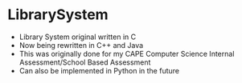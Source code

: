 # LibrarySystem
* Library System original written in C
* Now being rewritten in C++ and Java
* This was originally done for my CAPE Computer Science Internal Assessment/School Based Assessment
* Can also be implemented in Python in the future
